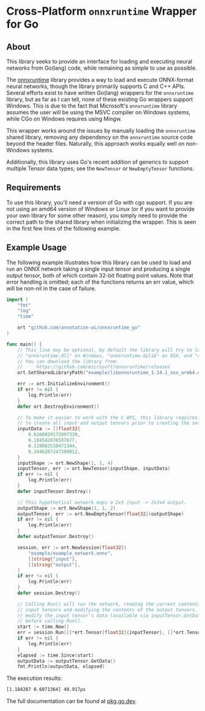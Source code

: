 Cross-Platform `onnxruntime` Wrapper for Go
===========================================

About
-----

This library seeks to provide an interface for loading and executing neural
networks from Go(lang) code, while remaining as simple to use as possible.

The [onnxruntime](https://github.com/microsoft/onnxruntime) library provides a
way to load and execute ONNX-format neural networks, though the library
primarily supports C and C++ APIs.  Several efforts exist to have written
Go(lang) wrappers for the `onnxruntime` library, but as far as I can tell, none
of these existing Go wrappers support Windows. This is due to the fact that
Microsoft's `onnxruntime` library assumes the user will be using the MSVC
compiler on Windows systems, while CGo on Windows requires using Mingw.

This wrapper works around the issues by manually loading the `onnxruntime`
shared library, removing any dependency on the `onnxruntime` source code beyond
the header files.  Naturally, this approach works equally well on non-Windows
systems.

Additionally, this library uses Go's recent addition of generics to support
multiple Tensor data types; see the `NewTensor` or `NewEmptyTensor` functions.

Requirements
------------

To use this library, you'll need a version of Go with cgo support.  If you are
not using an amd64 version of Windows or Linux (or if you want to provide your
own library for some other reason), you simply need to provide the correct path
to the shared library when initializing the wrapper.  This is seen in the first
few lines of the following example.


Example Usage
-------------

The following example illustrates how this library can be used to load and run
an ONNX network taking a single input tensor and producing a single output
tensor, both of which contain 32-bit floating point values.  Note that error
handling is omitted; each of the functions returns an err value, which will be
non-nil in the case of failure.

```go
import (
	"fmt"
	"log"
	"time"

	ort "github.com/annotation-ai/onnxruntime_go"
)

func main() {
	// This line may be optional, by default the library will try to load
	// "onnxruntime.dll" on Windows, "onnxruntime.dylib" on OSX, and "onnxruntime.so" on linux.
	// You can download the library from:
	//     https://github.com/microsoft/onnxruntime/releases
	ort.SetSharedLibraryPath("example/libonnxruntime_1.14.1_osx_arm64.dylib")

	err := ort.InitializeEnvironment()
	if err != nil {
		log.Println(err)
	}
	defer ort.DestroyEnvironment()

	// To make it easier to work with the C API, this library requires the user
	// to create all input and output tensors prior to creating the session.
	inputData := []float32{
		0.6160029172897339,
		0.104542076587677,
		0.119082510471344,
		0.3446267247200012,
	}
	inputShape := ort.NewShape(1, 1, 4)
	inputTensor, err := ort.NewTensor(inputShape, inputData)
	if err != nil {
		log.Println(err)
	}
	defer inputTensor.Destroy()

	// This hypothetical network maps a 2x5 input -> 2x3x4 output.
	outputShape := ort.NewShape(1, 1, 2)
	outputTensor, err := ort.NewEmptyTensor[float32](outputShape)
	if err != nil {
		log.Println(err)
	}
	defer outputTensor.Destroy()

	session, err := ort.NewSession[float32](
		"example/example_network.onnx",
		[]string{"input"},
		[]string{"output"},
	)
	if err != nil {
		log.Println(err)
	}
	defer session.Destroy()

	// Calling Run() will run the network, reading the current contents of the
	// input tensors and modifying the contents of the output tensors. Simply
	// modify the input tensor's data (available via inputTensor.GetData())
	// before calling Run().
	start := time.Now()
	err = session.Run([]*ort.Tensor[float32]{inputTensor}, []*ort.Tensor[float32]{outputTensor})
	if err != nil {
		log.Println(err)
	}
	elapsed := time.Since(start)
	outputData := outputTensor.GetData()
	fmt.Println(outputData, elapsed)
```

The execution results:
```bash
[1.184287 0.6071364] 48.917µs
```

The full documentation can be found at [pkg.go.dev](https://pkg.go.dev/github.com/yalue/onnxruntime_go).

